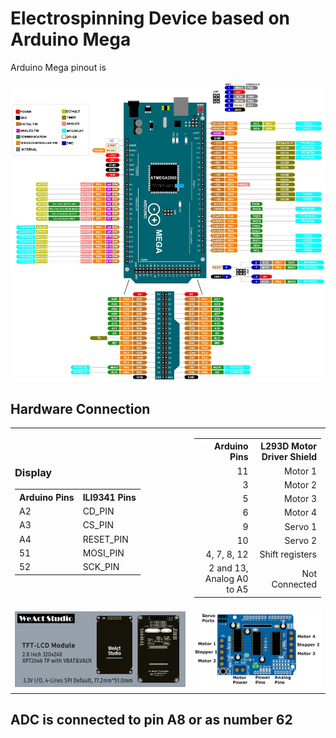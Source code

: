 <h1>Electrospinning Device based on Arduino Mega</h1>

<p>Arduino Mega pinout is</p>
<img src="/Images/Arduino-Mega-Pinout.jpg" alt="Arduino Mega pinout" style="max-width: 100%;">

<h2>Hardware Connection</h2>
<table style="border: none;">
    <tr>
        <td style="border: none; text-align: left;">
            <h3>Display</h3>
            <table>
                <tr>
                    <th>Arduino Pins</th>
                    <th>ILI9341 Pins</th>
                </tr>
                <tr>
                    <td>A2</td>
                    <td>CD_PIN</td>
                </tr>
                <tr>
                    <td>A3</td>
                    <td>CS_PIN</td>
                </tr>
                <tr>
                    <td>A4</td>
                    <td>RESET_PIN</td>
                </tr>
                <!-- <tr>
                    <td>47</td>
                    <td>SD_PIN</td>
                </tr> -->
                <tr>
                    <td>51</td>
                    <td>MOSI_PIN</td>
                </tr>
                <tr>
                    <td>52</td>
                    <td>SCK_PIN</td>
                </tr>
            </table>
        </td>
        <td style="border: none; text-align: right;">
            <table>
                <tr>
                    <th>Arduino Pins</th>
                    <th>L293D Motor Driver Shield</th>
                </tr>
                <tr>
                    <td>11</td>
                    <td>Motor 1</td>
                </tr>
                <tr>
                    <td>3</td>
                    <td>Motor 2</td>
                </tr>
                <tr>
                    <td>5</td>
                    <td>Motor 3</td>
                </tr>
                <tr>
                    <td>6</td>
                    <td>Motor 4</td>
                </tr>
                <tr>
                    <td>9</td>
                    <td>Servo 1</td>
                </tr>
                <tr>
                    <td>10</td>
                    <td>Servo 2</td>
                </tr>
                <tr>
                    <td>4, 7, 8, 12</td>
                    <td>Shift registers</td>
                </tr>
                <tr>
                    <td>2 and 13, Analog A0 to A5</td>
                    <td>Not Connected</td>
                </tr>
            </table>
        </td>
    </tr>
    <tr>
        <td style="border: none; text-align: left;">
            <img src="/Images/Display.webp" alt="Display" style="max-width: 100%;">
        </td>
        <td style="border: none; text-align: right;">
            <img src="/Images/L293DArduinoShieldPinouts.png" alt="L293D Motor Driver Shield" style="max-width: 100%;">
        </td>
    </tr>
</table>

<h2>ADC is connected to pin A8 or as number 62</h2>
